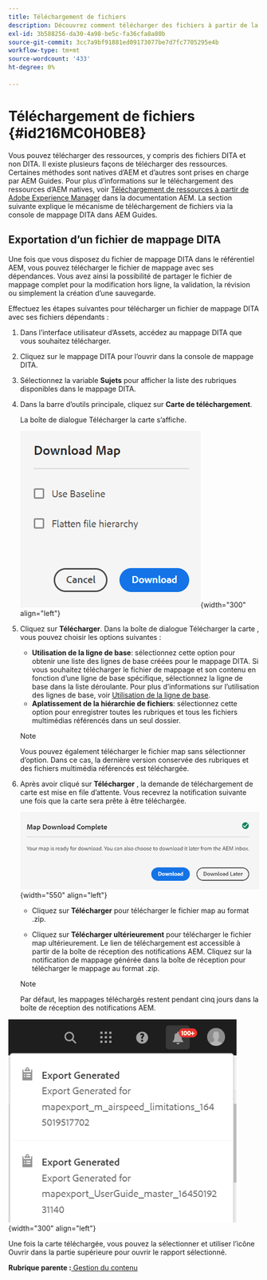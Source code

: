 ```yaml
---
title: Téléchargement de fichiers
description: Découvrez comment télécharger des fichiers à partir de la console de mappage DITA dans AEM Guides et exporter un fichier de mappage DITA dans AEM référentiel.
exl-id: 3b588256-da30-4a98-be5c-fa36cfa8a80b
source-git-commit: 3cc7a9bf91881ed09173077be7d7fc7705295e4b
workflow-type: tm+mt
source-wordcount: '433'
ht-degree: 0%

---
```


# Téléchargement de fichiers {#id216MC0H0BE8}

Vous pouvez télécharger des ressources, y compris des fichiers DITA et non DITA. Il existe plusieurs façons de télécharger des ressources. Certaines méthodes sont natives d’AEM et d’autres sont prises en charge par AEM Guides. Pour plus d’informations sur le téléchargement des ressources d’AEM natives, voir [Téléchargement de ressources à partir de Adobe Experience Manager](https://experienceleague.adobe.com/docs/experience-manager-cloud-service/assets/manage/download-assets-from-aem.html) dans la documentation AEM. La section suivante explique le mécanisme de téléchargement de fichiers via la console de mappage DITA dans AEM Guides.

## Exportation d’un fichier de mappage DITA

Une fois que vous disposez du fichier de mappage DITA dans le référentiel AEM, vous pouvez télécharger le fichier de mappage avec ses dépendances. Vous avez ainsi la possibilité de partager le fichier de mappage complet pour la modification hors ligne, la validation, la révision ou simplement la création d’une sauvegarde.

Effectuez les étapes suivantes pour télécharger un fichier de mappage DITA avec ses fichiers dépendants :

1. Dans l’interface utilisateur d’Assets, accédez au mappage DITA que vous souhaitez télécharger.

1. Cliquez sur le mappage DITA pour l’ouvrir dans la console de mappage DITA.

1. Sélectionnez la variable **Sujets** pour afficher la liste des rubriques disponibles dans le mappage DITA.

1. Dans la barre d’outils principale, cliquez sur **Carte de téléchargement**.

   La boîte de dialogue Télécharger la carte s’affiche.

   ![](images/download-map.png){width="300" align="left"}

1. Cliquez sur **Télécharger**. Dans la boîte de dialogue Télécharger la carte , vous pouvez choisir les options suivantes :

   - **Utilisation de la ligne de base**: sélectionnez cette option pour obtenir une liste des lignes de base créées pour le mappage DITA. Si vous souhaitez télécharger le fichier de mappage et son contenu en fonction d’une ligne de base spécifique, sélectionnez la ligne de base dans la liste déroulante. Pour plus d’informations sur l’utilisation des lignes de base, voir [Utilisation de la ligne de base](generate-output-use-baseline-for-publishing.md#).
   - **Aplatissement de la hiérarchie de fichiers**: sélectionnez cette option pour enregistrer toutes les rubriques et tous les fichiers multimédias référencés dans un seul dossier.
   >[!NOTE]
   >
   > Vous pouvez également télécharger le fichier map sans sélectionner d’option. Dans ce cas, la dernière version conservée des rubriques et des fichiers multimédia référencés est téléchargée.

1. Après avoir cliqué sur **Télécharger** , la demande de téléchargement de carte est mise en file d’attente. Vous recevrez la notification suivante une fois que la carte sera prête à être téléchargée.

   ![](images/download-map-prompt.png){width="550" align="left"}

   - Cliquez sur **Télécharger** pour télécharger le fichier map au format .zip.

   - Cliquez sur **Télécharger ultérieurement** pour télécharger le fichier map ultérieurement. Le lien de téléchargement est accessible à partir de la boîte de réception des notifications AEM. Cliquez sur la notification de mappage générée dans la boîte de réception pour télécharger le mappage au format .zip.

   >[!NOTE]
   >
   > Par défaut, les mappages téléchargés restent pendant cinq jours dans la boîte de réception des notifications AEM.

![](images/download-map-inbox.png){width="300" align="left"}

Une fois la carte téléchargée, vous pouvez la sélectionner et utiliser l’icône Ouvrir dans la partie supérieure pour ouvrir le rapport sélectionné.

**Rubrique parente :**[ Gestion du contenu](authoring.md)

